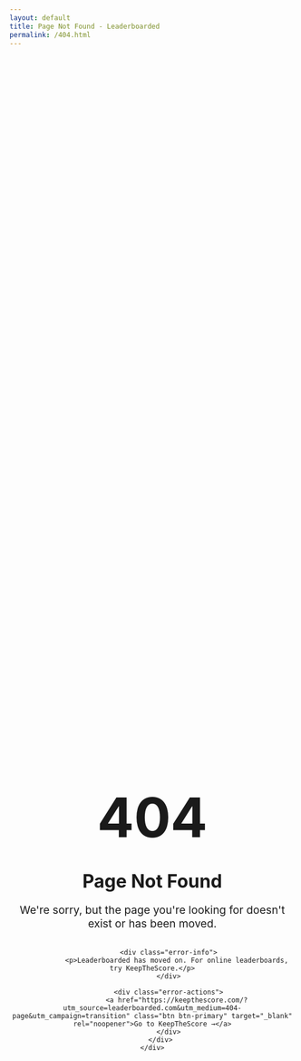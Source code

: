 ```yaml
---
layout: default
title: Page Not Found - Leaderboarded
permalink: /404.html
---
```


<section class="error-page">
    <div class="container">
        <div class="error-content">
            <h1 class="error-title">404</h1>
            <h2>Page Not Found</h2>
            <p class="error-message">We're sorry, but the page you're looking for doesn't exist or has been moved.</p>
            
            <div class="error-info">
                <p>Leaderboarded has moved on. For online leaderboards, try KeepTheScore.</p>
            </div>

            <div class="error-actions">
                <a href="https://keepthescore.com/?utm_source=leaderboarded.com&utm_medium=404-page&utm_campaign=transition" class="btn btn-primary" target="_blank" rel="noopener">Go to KeepTheScore →</a>
            </div>
        </div>
    </div>
</section>

<style>
.error-page {
    padding: 4rem 0;
    min-height: 70vh;
    display: flex;
    align-items: center;
}

.error-content {
    text-align: center;
    max-width: 600px;
    margin: 0 auto;
}

.error-title {
    font-size: 6rem;
    font-weight: 700;
    color: var(--primary);
    margin-bottom: 1rem;
    line-height: 1;
}

.error-content h2 {
    font-size: 2rem;
    margin-bottom: 1rem;
    color: var(--dark);
}

.error-message {
    font-size: 1.2rem;
    color: var(--gray-dark);
    margin-bottom: 2rem;
}

.error-info {
    background-color: #f8f9fa;
    padding: 2rem;
    border-radius: 8px;
    margin-bottom: 2rem;
    text-align: left;
}

.error-info p {
    margin-bottom: 1rem;
    font-weight: 500;
}

.error-info ul {
    list-style-position: inside;
    color: var(--gray-dark);
}

.error-info li {
    margin-bottom: 0.5rem;
}

.error-info a {
    color: var(--primary);
    text-decoration: none;
}

.error-info a:hover {
    text-decoration: underline;
}

.error-actions {
    margin-top: 2rem;
}

.error-actions .btn {
    padding: 1rem 2.5rem;
    font-size: 1.2rem;
    display: inline-block;
}

/* Responsive Design */
@media (max-width: 768px) {
    .error-title {
        font-size: 4rem;
    }
    
    .error-content h2 {
        font-size: 1.5rem;
    }
    
    .error-message {
        font-size: 1rem;
    }
    
    .error-actions .btn {
        padding: 0.875rem 2rem;
        font-size: 1.1rem;
    }
}
</style>